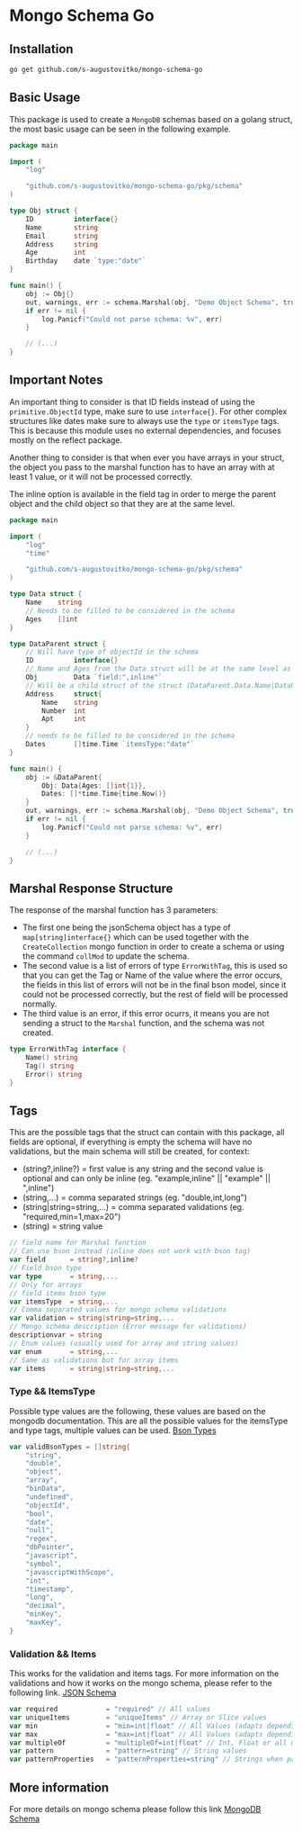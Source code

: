 # Mongo Schema Go

## Installation

```bash
go get github.com/s-augustovitko/mongo-schema-go
```

## Basic Usage

This package is used to create a `MongoDB` schemas based on a golang struct, the most basic usage can be seen in the following example.

```go
package main

import (
    "log"

    "github.com/s-augustovitko/mongo-schema-go/pkg/schema"
)

type Obj struct {
    ID          interface{}
    Name        string
    Email       string
    Address     string
    Age         int
    Birthday    date `type:"date"`
}

func main() {
    obj := Obj{}
    out, warnings, err := schema.Marshal(obj, "Demo Object Schema", true)
    if err != nil {
		log.Panicf("Could not parse schema: %v", err)
    }

    // (...)
}
```

## Important Notes

An important thing to consider is that ID fields instead of using the `primitive.ObjectId` type, make sure to use `interface{}`. For other complex structures like dates make sure to always use the `type` or `itemsType` tags. This is because this module uses no external dependencies, and focuses mostly on the reflect package.

Another thing to consider is that when ever you have arrays in your struct, the object you pass to the marshal function has to have an array with at least 1 value, or it will not be processed correctly.

The inline option is available in the field tag in order to merge the parent object and the child object so that they are at the same level.

```go
package main

import (
    "log"
    "time"

    "github.com/s-augustovitko/mongo-schema-go/pkg/schema"
)

type Data struct {
    Name    string
    // Needs to be filled to be considered in the schema
    Ages    []int
}

type DataParent struct {
    // Will have type of objectId in the schema
    ID          interface{}
    // Name and Ages from the Data struct will be at the same level as Id, Address and Dates (DataParent.Name|DataParent.Ages)
    Obj         Data `field:",inline"`
    // Will be a child struct of the struct (DataParent.Data.Name|DataParent.Data.Number|DataParent.Data.Apt)
    Address     struct{
        Name    string
        Number  int
        Apt     int
    }
    // needs to be filled to be considered in the schema
    Dates       []time.Time `itemsType:"date"`
}

func main() {
    obj := &DataParent{
        Obj: Data{Ages: []int{1}},
        Dates: []*time.Time{time.Now()}
    }
    out, warnings, err := schema.Marshal(obj, "Demo Object Schema", true)
    if err != nil {
		log.Panicf("Could not parse schema: %v", err)
    }

    // (...)
}
```

## Marshal Response Structure

The response of the marshal function has 3 parameters:

- The first one being the jsonSchema object has a type of `map[string]interface{}` which can be used together with the `CreateCollection` mongo function in order to create a schema or using the command `collMod` to update the schema.
- The second value is a list of errors of type `ErrorWithTag`, this is used so that you can get the Tag or Name of the value where the error occurs, the fields in this list of errors will not be in the final bson model, since it could not be processed correctly, but the rest of field will be processed normally.
- The third value is an error, if this error ocurrs, it means you are not sending a struct to the `Marshal` function, and the schema was not created.

```go
type ErrorWithTag interface {
	Name() string
	Tag() string
	Error() string
}
```

## Tags

This are the possible tags that the struct can contain with this package, all fields are optional, if everything is empty the schema will have no validations, but the main schema will still be created, for context:

- (string?,inline?) = first value is any string and the second value is optional and can only be inline (eg. "example,inline" || "example" || ",inline")
- (string,...) = comma separated strings (eg. "double,int,long")
- (string|string=string,...) = comma separated validations (eg. "required,min=1,max=20")
- (string) = string value

```go
// field name for Marshal function
// Can use bson instead (inline does not work with bson tag)
var field      = string?,inline?
// Field bson type
var type       = string,...
// Only for arrays
// field items bson type
var itemsType  = string,...
// Comma separated values for mongo schema validations
var validation = string|string=string,...
// Mongo schema description (Error message for validations)
descriptionvar = string
// Enum values (usually used for array and string values)
var enum       = string,...
// Same as validations but for array items
var items      = string|string=string,...
```

### Type && ItemsType

Possible type values are the following, these values are based on the mongodb documentation. This are all the possible values for the itemsType and type tags, multiple values can be used.
[Bson Types](https://www.mongodb.com/docs/manual/reference/bson-types/)

```go
var validBsonTypes = []string{
	"string",
	"double",
	"object",
	"array",
	"binData",
	"undefined",
	"objectId",
	"bool",
	"date",
	"null",
	"regex",
	"dbPointer",
	"javascript",
	"symbol",
	"javascriptWithScope",
	"int",
	"timestamp",
	"long",
	"decimal",
	"minKey",
	"maxKey",
}
```

### Validation && Items

This works for the validation and items tags.
For more information on the validations and how it works on the mongo schema, please refer to the following link.
[JSON Schema](https://www.mongodb.com/docs/manual/reference/operator/query/jsonSchema/#mongodb-query-op.-jsonSchema)

```go
var required            = "required" // All values
var uniqueItems         = "uniqueItems" // Array or Slice values
var min                 = "min=int|float" // All Values (adapts depending on the type)
var max                 = "max=int|float" // All Values (adapts depending on the type)
var multipleOf          = "multipleOf=int|float" // Int, Float or all number type values
var pattern             = "pattern=string" // String values
var patternProperties   = "patternProperties=string" // Strings when pattern exists
```

## More information

For more details on mongo schema please follow this link
[MongoDB Schema](https://www.mongodb.com/docs/manual/core/schema-validation/)
